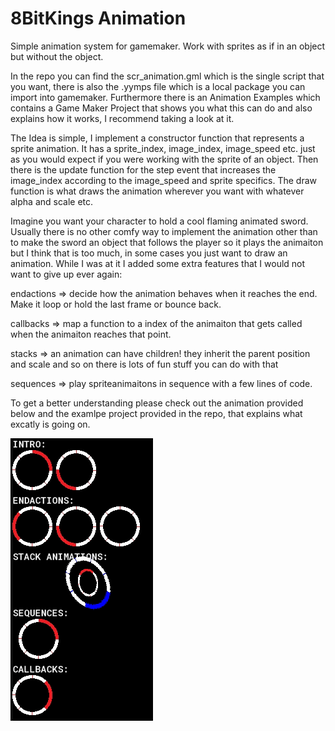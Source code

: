 # 8BitKings Animation
Simple animation system for gamemaker. Work with sprites as if in an object but without the object.

In the repo you can find the scr_animation.gml which is the single script that you want, there is also the .yymps file which is a local package you can import into gamemaker.
Furthermore there is an Animation Examples which contains a Game Maker Project that shows you what this can do and also explains how it works, I recommend taking a look at it.

The Idea is simple, I implement a constructor function that represents a sprite animation. 
It has a sprite_index, image_index, image_speed etc. just as you would expect if you were working with the sprite of an object. Then there is the update function for the step event that increases the image_index according to the image_speed and sprite specifics. The draw function is what draws the animation wherever you want with whatever alpha and scale etc.

Imagine you want your character to hold a cool flaming animated sword. Usually there is no other comfy way to implement the animation other than to make the sword an object that follows the player so it plays the animaiton but I think that is too much, in some cases you just want to draw an animation.
While I was at it I added some extra features that I would not want to give up ever again:

endactions => decide how the animation behaves when it reaches the end. Make it loop or hold the last frame or bounce back.

callbacks => map a function to a index of the animaiton that gets called when the animaiton reaches that point.

stacks => an animation can have children! they inherit the parent position and scale and so on there is lots of fun stuff you can do with that

sequences => play spriteanimaitons in sequence with a few lines of code.

To get a better understanding please check out the animation provided below and the examlpe project provided in the repo, that explains what excatly is going on.

![](https://github.com/8BitKing/8BitKings-Animation/blob/main/examples.gif)
